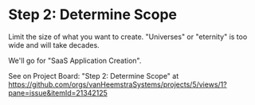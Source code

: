 # Step 2: Determine Scope

Limit the size of what you want to create. "Universes" or "eternity" is too wide and will take decades.

We'll go for "SaaS Application Creation".

See on Project Board: "Step 2: Determine Scope" at https://github.com/orgs/vanHeemstraSystems/projects/5/views/1?pane=issue&itemId=21342125
